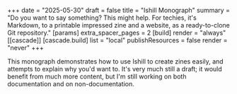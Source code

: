 +++
date = "2025-05-30"
draft = false
title = "Ishill Monograph"
summary = "Do you want to say something? This might help. For techies, it's Markdown, to a printable impressed zine and a website, as a ready-to-clone Git repository."
[params]
    extra_spacer_pages = 2
[build]
  render = "always"
[[cascade]]
  [cascade.build]
    list = "local"
    publishResources = false
    render = "never"
+++

This monograph demonstrates how to use Ishill to create zines easily, and attempts to explain why you'd want to. It's very much still a draft; it would benefit from much more content, but I'm still working on both documentation and on non-documentation.
